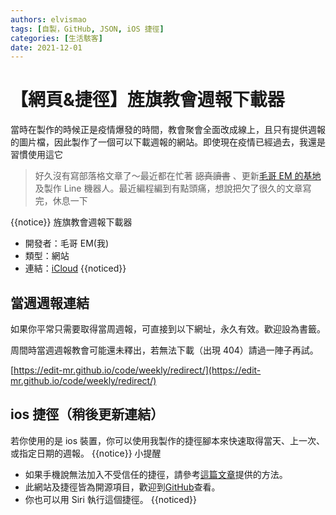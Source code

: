 ```yaml
---
authors: elvismao
tags: [自製，GitHub, JSON, iOS 捷徑]
categories: [生活駭客]
date: 2021-12-01
---
```


# 【網頁&捷徑】旌旗教會週報下載器

當時在製作的時候正是疫情爆發的時間，教會聚會全面改成線上，且只有提供週報的圖片檔，因此製作了一個可以下載週報的網站。即使現在疫情已經過去，我還是習慣使用這它

> 好久沒有寫部落格文章了～最近都在忙著 <s>認真讀書</s> 、更新[毛哥 EM 的基地](https://Edit-Mr.github.io)及製作 Line 機器人。最近編程編到有點頭痛，想說把欠了很久的文章寫完，休息一下

{{notice}} 旌旗教會週報下載器

- 開發者：毛哥 EM(我)
- 類型：網站
- 連結：[iCloud](https://Edit-Mr.github.io/code/weekly) {{noticed}}

## 當週週報連結

如果你平常只需要取得當周週報，可直接到以下網址，永久有效。歡迎設為書籤。

周間時當週週報教會可能還未釋出，若無法下載（出現 404）請過一陣子再試。

[https://edit-mr.github.io/code/weekly/redirect/](https://edit-mr.github.io/code/weekly/redirect/)

## ios 捷徑（稍後更新連結）

若你使用的是 ios 裝置，你可以使用我製作的捷徑腳本來快速取得當天、上一次、或指定日期的週報。 {{notice}} 小提醒

- 如果手機說無法加入不受信任的捷徑，請參考[這篇文章](https://emtech.cc/post/shortcut-untrusted_shortcut/)提供的方法。
- 此網站及捷徑皆為開源項目，歡迎到[GitHub](https://github.com/Edit-Mr/Edit-Mr.github.io/tree/main/code/weekly)查看。
- 你也可以用 Siri 執行這個捷徑。 {{noticed}}
